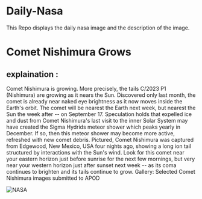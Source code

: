 # Daily-Nasa

This Repo displays the daily nasa image and the description of the image.

<!--NASA-->
# Comet Nishimura Grows
## explaination :

Comet Nishimura is growing. More precisely, the tails C/2023 P1 (Nishimura) are growing as it nears the Sun. Discovered only last month, the comet is already near naked eye brightness as it now moves inside the Earth's orbit.  The comet will be nearest the Earth next week, but nearest the Sun the week after -- on September 17.  Speculation holds that expelled ice and dust from Comet Nishimura's last visit to the inner Solar System may have created the Sigma Hydrids meteor shower which peaks yearly in December.  If so, then this meteor shower may become more active, refreshed with new comet debris. Pictured, Comet Nishimura was captured from Edgewood, New Mexico, USA four nights ago, showing a long ion tail structured by interactions with the Sun's wind. Look for this comet near your eastern horizon just before sunrise for the next few mornings, but very near your western horizon just after sunset next week -- as its coma continues to brighten and its tails continue to grow.    Gallery: Selected Comet Nishimura images submitted to APOD

![NASA](https://apod.nasa.gov/apod/image/2309/Nishimura_Kennett_1080.jpg)
<!--/NASA-->